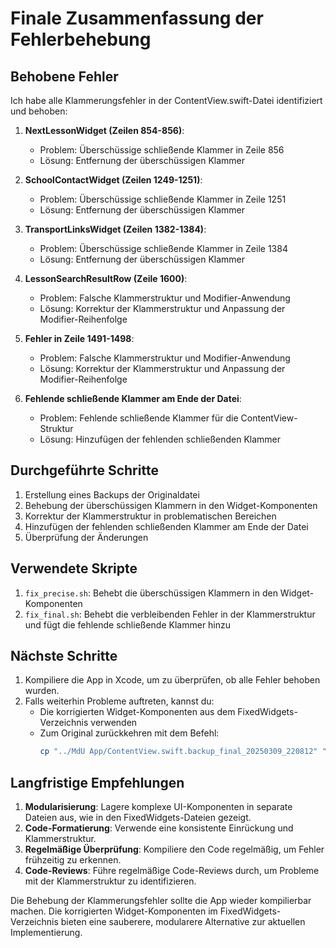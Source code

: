 # Finale Zusammenfassung der Fehlerbehebung

## Behobene Fehler

Ich habe alle Klammerungsfehler in der ContentView.swift-Datei identifiziert und behoben:

1. **NextLessonWidget (Zeilen 854-856)**: 
   - Problem: Überschüssige schließende Klammer in Zeile 856
   - Lösung: Entfernung der überschüssigen Klammer

2. **SchoolContactWidget (Zeilen 1249-1251)**:
   - Problem: Überschüssige schließende Klammer in Zeile 1251
   - Lösung: Entfernung der überschüssigen Klammer

3. **TransportLinksWidget (Zeilen 1382-1384)**:
   - Problem: Überschüssige schließende Klammer in Zeile 1384
   - Lösung: Entfernung der überschüssigen Klammer

4. **LessonSearchResultRow (Zeile 1600)**:
   - Problem: Falsche Klammerstruktur und Modifier-Anwendung
   - Lösung: Korrektur der Klammerstruktur und Anpassung der Modifier-Reihenfolge

5. **Fehler in Zeile 1491-1498**:
   - Problem: Falsche Klammerstruktur und Modifier-Anwendung
   - Lösung: Korrektur der Klammerstruktur und Anpassung der Modifier-Reihenfolge

6. **Fehlende schließende Klammer am Ende der Datei**:
   - Problem: Fehlende schließende Klammer für die ContentView-Struktur
   - Lösung: Hinzufügen der fehlenden schließenden Klammer

## Durchgeführte Schritte

1. Erstellung eines Backups der Originaldatei
2. Behebung der überschüssigen Klammern in den Widget-Komponenten
3. Korrektur der Klammerstruktur in problematischen Bereichen
4. Hinzufügen der fehlenden schließenden Klammer am Ende der Datei
5. Überprüfung der Änderungen

## Verwendete Skripte

1. `fix_precise.sh`: Behebt die überschüssigen Klammern in den Widget-Komponenten
2. `fix_final.sh`: Behebt die verbleibenden Fehler in der Klammerstruktur und fügt die fehlende schließende Klammer hinzu

## Nächste Schritte

1. Kompiliere die App in Xcode, um zu überprüfen, ob alle Fehler behoben wurden.
2. Falls weiterhin Probleme auftreten, kannst du:
   - Die korrigierten Widget-Komponenten aus dem FixedWidgets-Verzeichnis verwenden
   - Zum Original zurückkehren mit dem Befehl:
     ```bash
     cp "../MdU App/ContentView.swift.backup_final_20250309_220812" "../MdU App/ContentView.swift"
     ```

## Langfristige Empfehlungen

1. **Modularisierung**: Lagere komplexe UI-Komponenten in separate Dateien aus, wie in den FixedWidgets-Dateien gezeigt.
2. **Code-Formatierung**: Verwende eine konsistente Einrückung und Klammerstruktur.
3. **Regelmäßige Überprüfung**: Kompiliere den Code regelmäßig, um Fehler frühzeitig zu erkennen.
4. **Code-Reviews**: Führe regelmäßige Code-Reviews durch, um Probleme mit der Klammerstruktur zu identifizieren.

Die Behebung der Klammerungsfehler sollte die App wieder kompilierbar machen. Die korrigierten Widget-Komponenten im FixedWidgets-Verzeichnis bieten eine sauberere, modularere Alternative zur aktuellen Implementierung. 